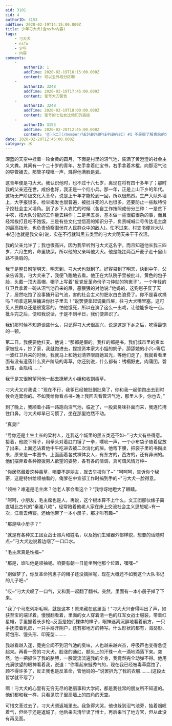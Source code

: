 ```yaml
---
aid: 3101
cid: 4
authorID: 3153
addTime: 2020-02-19T14:15:00.000Z
title: 少年刁大犬(含nsfw内容)
tags:
    - 刁大犬
    - nsfw
    - 少年
    - 内容
comments:
    -
        authorID: 1
        addTime: 2020-02-19T16:15:00.000Z
        content: 可以去外段分区啊
    -
        authorID: 3248
        addTime: 2020-02-19T17:45:00.000Z
        content: 奎爷大刀警告
    -
        authorID: 3248
        addTime: 2020-02-19T18:00:00.000Z
        content: 奎爷的七仙女比他们的高级
    -
        authorID: 3153
        addTime: 2020-02-20T12:45:00.000Z
        content: '@[小二](/member/%E5%B0%8F%E4%BA%8C) #1 不是很了解贵站的分区'
date: 2020-02-20T12:45:00.000Z
category: 水
---
```


深蓝的天空中挂着一轮金黄的圆月，下面是村里的沼气池，装满了黄澄澄的社会主义大粪。其间有一个二十岁的青年，左手拿着红宝书，右手拿着木棍，向那沼气池的导管捅去。那管子噗呲一声，溅得他满脸是粪。

这青年便是刁大犬。我认识他时，也不过十六七岁，离现在将有四十多年了；那时我的父亲还在世，成份也好，我正是一个红小兵。那一年，正是上山下乡的年代。这场无产阶级文化大革命，说是上千年才能轮到一回，所以很热烈。生产大队外墙上，大字报很多，检举揭发也很普遍，被批斗死的人也很多，还要防止一些敌特份子挖社会主义墙角。到了乡下人农忙的时候（各自工作按照成份分三种：一是贫下中农，按大队分配的工作量去耕作；二是黑五类，基本做一些很脏很杂的事，而且经常挨打且吃不饱饭。三是有些文化觉悟高的知识分子，负责喊喊口号传达毛主席的最高指示，也负责侦察潜伏在人民群众中的敌人)。忙不过来，村支书便对大队书记(也就是我父亲)说，实在不行就叫黑五类里的刁大犬明天来干干农活。

我的父亲允许了；我也很高兴，因为我早听到刁大犬这名字，而且知道他长我三四岁，六月生的，命里缺屎，所以他的父亲叫他大犬。他是能扛两百斤麦子走十里山路不换肩的。

我于是整日盼望明天，明天到，刁大犬也就到了。好容易到了明天，快到中午，父亲告诉我，刁大犬来了，我便飞跑地去看。他正在大队院子里被批斗，黄色的包子脸，头戴一顶大高帽，帽子上写着"反党反革命份子刁仲勋的狗崽子"。一个年轻的红卫兵拿着一碗从沼气池舀来的屎，恶狠狠的对他说:"他妈的，这狗崽子反了天了，居然吃饱了没事捅开沼气池，害的社会主义的肥水白白浪费了。你不是喜欢捅吗？咱拿这碗屎捅进你肚子里去！“说罢便拿起调羹舀屎，往刁大犬嘴里塞。这可见人民群众还是很宽容的，怕他饿死，所以在演了这么一出戏，让他能多吃一点。批斗完之后，便和我说话，于是不到半日，我们便熟识了。

我们那时候不知道谈些什么，只记得刁大犬很高兴，说是这是下乡之后，吃得最饱的一顿。

第二日，我便要他扛麦。他说：“那都是假的。我扛的都是书，我们城市里的资本家被批斗，抄了家，我就跑进去，捏捏资本家大小姐的奶子，舔舔她的小穴~等后一波红卫兵来的时候，我就马上和她划清界限扇她耳光，等他们走了，我就看看里面有没有遗落什么资产阶级的毒草。你还别说，什么都有：绣榻野史，肉蒲团，碧玉楼，金瓶梅……”

我于是又很盼望同他一起去撩解大小姐和收割毒草。

刁大犬又对我说：“现在不行，我爹已经被批倒批臭了，你和我一起偷跑出去到时候会连累你的。不如我给你看点书~晚上我回去看管沼气池，那里人少，你也去。”

到了晚上，我顺着小路一路跑向沼气池，临近了，一股粪臭味扑面而来，我连忙掩住口鼻。刁大犬却早已习惯了，坐在那里岿然不动。

“真臭!”

“亏你还是土生土长的梁村人，连我这个城里的黑五类还不如~”刁大犬有些得意。接着，他脱下裤子，用拳头对着肛门锤了一拳，噗呲一声，一个小布袋子随着屁放了出来，上面还沾着他中午吃进去被二次消化的屎。他弯下腰，把袋子里的书掏出来，原来是一本图书，上面画着各式裸体女人，有东方的，西方的，还有非洲的。他们摆弄着各种撩拨男人欲望的姿势，各有各的情调，真可谓风情万种~

"你居然藏着这种毒草，咱要不是朋友，就去举报你了~” "呵呵呵，告诉你个秘密，这是特供给领袖看的。俺爹在中宣部工作时搞到手的~"刁大犬一脸得意。

"领袖？难道是毛主席？他老人家会看这个？“我惊讶地瞪大了眼睛。

"呵呵，小朋友，毛主席也是人，再说，这个根本算不上什么。文工团那伙婊子简直堪比古代的"秦淮八艳"，经常陪着他老人家在床上交流社会主义思想呢~有一次，江青去侍寝，还给他带了一本小册子，那才叫有趣~”

"那是啥小册子？“

"就是有各种文工团女战士照片和姓名，以及她们生殖器外部样貌，想要的话随时点~"刁大犬边说着边咽了一口口水。

"毛主席真是性福~”

"那是，谁叫他是领袖呢。咱要有朝一日能坐到他那个位置，嘿嘿~"

"别做梦了，你反革命狗崽子的帽子还没摘掉呢，现在大概还不如我这个大队书记的儿子吧~“

"哎~“刁大犬叹了一口气，又和我一起翻了翻书。突然，里面有一本小册子掉了下来。

"我了个马恩列斯毛啊，就是这本！原来藏在这里面！”刁大犬兴奋得叫出了声，如获至宝的端详着。慢慢翻看着，里面的女人穿着清一色的红军女战士服装，带着红星帽，手里握着长步枪~反面是她们裸体的样子，眼神迷离沉醉地看着前方，一只手抚摸着乳房，一只手掰开阴户，还有那地方的特写。什么形状的都有，海葵形、荷包形、馒头形、印笼型.........

我越看越入迷，竟完全闻不到沼气池的臭味，人也越来越兴奋，呼吸声也变得急促起来。再看一旁的刁大犬，脸涨的通红，额头上的汗珠一点一滴地滴落下来。突然，他一把抓住了我的胳膊，一股暖流流遍我的全身，我竟然完全动弹不得。他用充满欲望的眼神看着我，说道："你看起来挺秀气的，现在我已经被毒草腐蚀了，顾不得许多了，反正我也是反革命，管他妈的~”说罢扒光了我的衣服........(这段太哲学就不写了）

啊！刁大犬的心里有无穷无尽的艳丽事和大学问，都是我往常的朋友所不知道的。他们都和我一样，只看见院子里高墙上的四角的天空。

可惜文革过去了，刁大犬须返城里去。我急得大哭，他也躲到沼气池旁，抽着烟叹着气，但终于还是返城了。他后来去清华读了博士，再后来当了地方官，但从此没有再见面。
